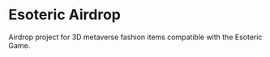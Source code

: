 # Esoteric Airdrop

Airdrop project for 3D metaverse fashion items compatible with the Esoteric Game.
